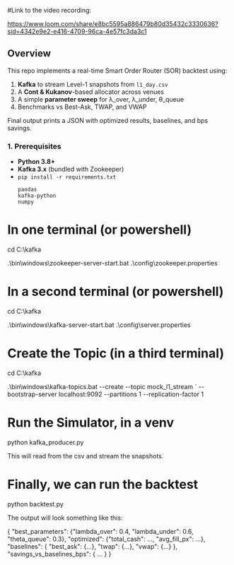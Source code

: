 #Link to the video recording:

https://www.loom.com/share/e8bc5595a886479b80d35432c3330636?sid=4342e9e2-e416-4709-96ca-4e57fc3da3c1


## Overview

This repo implements a real-time Smart Order Router (SOR) backtest using:

1. **Kafka** to stream Level-1 snapshots from `l1_day.csv`  
2. A **Cont & Kukanov**-based allocator across venues  
3. A simple **parameter sweep** for λ_over, λ_under, θ_queue  
4. Benchmarks vs Best-Ask, TWAP, and VWAP  

Final output prints a JSON with optimized results, baselines, and bps savings.

### 1. Prerequisites

- **Python 3.8+**  
- **Kafka 3.x** (bundled with Zookeeper)  
- `pip install -r requirements.txt`  
  ```text
  pandas
  kafka-python
  numpy

# In one terminal (or powershell)
cd C:\kafka

.\bin\windows\zookeeper-server-start.bat .\config\zookeeper.properties

# In a second terminal (or powershell)
cd C:\kafka

.\bin\windows\kafka-server-start.bat .\config\server.properties

# Create the Topic (in a third terminal)
cd C:\kafka

.\bin\windows\kafka-topics.bat --create --topic mock_l1_stream `
  --bootstrap-server localhost:9092 --partitions 1 --replication-factor 1

# Run the Simulator, in a venv
python kafka_producer.py

This will read from the csv and stream the snapshots.

# Finally, we can run the backtest
python backtest.py

The output will look something like this:

{
  "best_parameters": {"lambda_over": 0.4, "lambda_under": 0.6, "theta_queue": 0.3},
  "optimized":   {"total_cash": ..., "avg_fill_px": ...},
  "baselines":   { "best_ask": {...}, "twap": {...}, "vwap": {...} },
  "savings_vs_baselines_bps": { ... }
}

